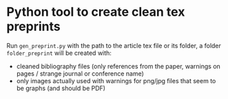 # Python tool to create clean tex preprints

Run `gen_preprint.py` with the path to the article tex file or its folder, a folder `folder_preprint` will be created with:
 - cleaned bibliography files (only references from the paper, warnings on pages / strange journal or conference name)
 - only images actually used with warnings for png/jpg files that seem to be graphs (and should be PDF)
 
